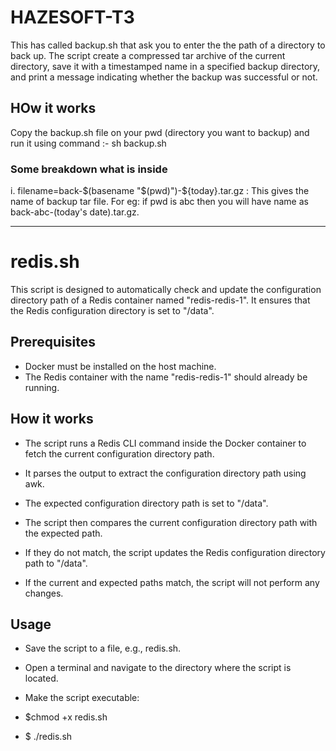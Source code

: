 # HAZESOFT-T3
This has called backup.sh that ask you to enter the the path of a directory to back up. The script create a compressed tar archive of the current directory, save it with a timestamped name in a specified backup directory, and print a message indicating whether the backup was successful or not.

## HOw it works
Copy the backup.sh file on your pwd (directory you want to backup) and run it using command :- sh backup.sh

### Some breakdown what is inside
 i. filename=back-$(basename "$(pwd)")-${today}.tar.gz  : This gives the name of backup tar file. For eg: if pwd is abc then you will have name as back-abc-(today's date).tar.gz.

-------------------------------------------------------------------------------------------------------

# redis.sh

This script is designed to automatically check and update the configuration directory path of a Redis container named "redis-redis-1". It ensures that the Redis configuration directory is set to "/data".

## Prerequisites
- Docker must be installed on the host machine.
- The Redis container with the name "redis-redis-1" should already be running.

## How it works
- The script runs a Redis CLI command inside the Docker container to fetch the current configuration directory path.

- It parses the output to extract the configuration directory path using awk.

- The expected configuration directory path is set to "/data".

- The script then compares the current configuration directory path with the expected path.

- If they do not match, the script updates the Redis configuration directory path to "/data".

- If the current and expected paths match, the script will not perform any changes.

## Usage
- Save the script to a file, e.g., redis.sh.

- Open a terminal and navigate to the directory where the script is located.

- Make the script executable:
 - $chmod +x redis.sh
 - $ ./redis.sh